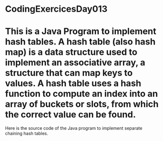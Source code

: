 # CodingExercicesDay013
# This is a Java Program to implement hash tables. A hash table (also hash map) is a data structure used to implement an associative array, a structure that can map keys to values. A hash table uses a hash function to compute an index into an array of buckets or slots, from which the correct value can be found.
Here is the source code of the Java program to implement separate chaining hash tables. 
